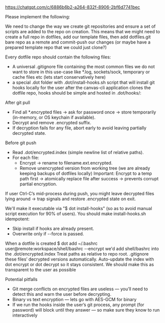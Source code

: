 https://chatgpt.com/c/6886b6b2-a264-832f-8906-2bf6d7741bec


Please implement the following:

We need to change the way we create git repositories and ensure a set of scripts are added to the repo on creation. This means that we might need to create a full repo in dotfiles, add our template files, then add dotfiles.git bare repo as a remote and commit-push our changes (or maybe have a prepared template repo that we could just clone?)

Every dotfile repo should contain the following files:
- A universal .gitignore file containing the most common files we do not want to store in this use-case like *.log, sockets/sock, temporary or cache files etc (lets start conservatively here)
- a special .dot folder with .dot/install-hooks.sh script that will install git hooks locally for the user after the canvas-cli application clones the dotfile repo, hooks should be simple and hosted in .dot/hooks/:

After git pull
- Find all *.encrypted files → ask for password once → store temporarily (in-memory, or OS keychain if available).
- Decrypt and remove .encrypted suffix.
- If decryption fails for any file, abort early to avoid leaving partially decrypted state.

Before git push
- Read .dot/encrypted.index (simple newline list of relative paths).
- For each file:
  - Encrypt → rename to filename.ext.encrypted.
  - Remove unencrypted version from working tree (we are already keeping backups of dotfiles locally)
  Important: Encrypt to a temp path first → atomically replace file after success → prevents corrupt partial encryption.
  
If user Ctrl-C’s mid-process during push, you might leave decrypted files lying around → trap signals and restore .encrypted state on exit.

We'll make it executable via "$ dot install-hooks" (so as to avoid manual script execution for 90% of users).
You should make install-hooks.sh idempotent:
- Skip install if hooks are already present.
- Overwrite only if --force is passed.

When a dotfile is created
$ dot add ~/.bashrc user@remote:workspace/shell/bashrc --encrypt
we'd add shell/bashrc into the .dot/encrypted.index
Treat paths as relative to repo root.
.gitignore these files’ decrypted versions automatically.
Auto-update the index with dot encrypt <file> or dot decrypt <file> so it stays consistent.
We should make this as transparent to the user as possible


Potential pitfalls
- Git merge conflicts on encrypted files are useless — you’ll need to detect this and warn the user before decrypting.
- Binary vs text encryption — lets go with AES-GCM for binary
- If we run the hooks inside the user’s git process, any prompt (for password) will block until they answer — so make sure they know to run interactively

